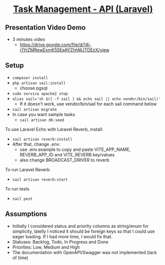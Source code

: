 <h1 align="center"><a href="" target="_blank">Task Management - API (Laravel)</a></h1>

<p align="center">

</p>

## Presentation Video Demo
- 3 minutes video
  - https://drive.google.com/file/d/14i-r1YrZMRewExmK55EeAYZhhMJTDEzX/view

## Setup
- ``` composer install ```
- ``` php artisan sail:install ```
  - choose pgsql
- ``` sudo service apache2 stop	```
- ``` alias sail='sh $([ -f sail ] && echo sail || echo vendor/bin/sail)' ```
  - If it doesn't work, use vendor/bin/sail for each sail command below    
- ``` sail artisan migrate ```
- In case you want sample tasks
  - ``` sail artisan db:seed ```

To use Laravel Echo with Laravel Reverb, install:
- ``` sail artisan reverb:install ```
- After that, change .env:
  - use .env.example to copy and paste VITE_APP_NAME, REVERB_APP_ID and VITE_REVERB key/values
  - also change BROADCAST_DRIVER to reverb

To run Laravel Reverb
- ``` sail artisan reverb:start ```

To run tests
- ``` sail pest ```

## Assumptions
- Initially I considered status and priority columns as string/enum for simplicity, latelly I noticed it should be foreign keys so that I could use eager loading. If I had more time, I would fix that.
- Statuses: Backlog, Todo, In Progress and Done
- Priorities: Low, Medium and High
- The documentation with OpenAPI/Swagger was not implemented (lack of time)
